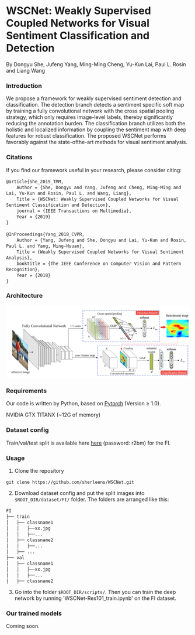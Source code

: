 # WSCNet: Weakly Supervised Coupled Networks for Visual Sentiment Classification and Detection

By Dongyu She, Jufeng Yang, Ming-Ming Cheng, Yu-Kun Lai, Paul L. Rosin and Liang Wang

### Introduction

We propose a framework for weakly supervised sentiment detection and classification. The detection branch detects a sentiment specific soft map by training a fully convolutional network with the cross spatial pooling strategy, which only requires image-level labels, thereby significantly reducing the annotation burden. The classification branch utilizes both the holistic and localized information by coupling the sentiment map with deep features for robust classification. The proposed WSCNet performs favorably against the state-ofthe-art methods for visual sentiment analysis.

### Citations

If you find our framework useful in your research, please consider citing:

    @article{She_2019_TMM,
    	Author = {She, Dongyu and Yang, Jufeng and Cheng, Ming-Ming and Lai, Yu-Kun and Rosin, Paul L. and Wang, Liang},
    	Title = {WSCNet: Weakly Supervised Coupled Networks for Visual Sentiment Classification and Detection},
    	journal = {IEEE Transactions on Multimedia},
    	Year = {2019}
    }

    @InProceedings{Yang_2018_CVPR,
    	Author = {Yang, Jufeng and She, Dongyu and Lai, Yu-Kun and Rosin, Paul L. and Yang, Ming-Hsuan},
    	Title = {Weakly Supervised Coupled Networks for Visual Sentiment Analysis},
    	booktitle = {The IEEE Conference on Computer Vision and Pattern Recognition},
    	Year = {2018}
    }


### Architecture
<p align="left">
<img src="images/framework.jpg" alt="framework" width="900px">
</p>

### Requirements

Our code is written by Python, based on [Pytorch](https://pytorch.org/) (Version ≥ 1.0).

NVIDIA GTX TITANX (~12G of memory)

### Dataset config

Train/val/test split is available here [here](https://pan.baidu.com/s/1YLludq6JYQZcCIEXgiMH2Q) (password: r2bm) for the FI.


### Usage

1. Clone the repository
```Shell
git clone https://github.com/sherleens/WSCNet.git
```

2. Download dataset config and put the split images into `$ROOT_DIR/dataset/FI/` folder. The folders are arranged like this:
```
FI
├── train
│   ├── classname1
│   │   ├──xx.jpg
│   │   ├──...
│   ├── classname2
│   │   ├──...
│   ├── ...
├── val
│   ├── classname1
│   │   ├──xx.jpg
│   │   ├──...
│   ├── classname2
```

3. Go into the folder `$ROOT_DIR/scripts/`. Then you can train the deep network by running 'WSCNet-Res101_train.ipynb' on the FI dataset.


### Our trained models

Coming soon.
